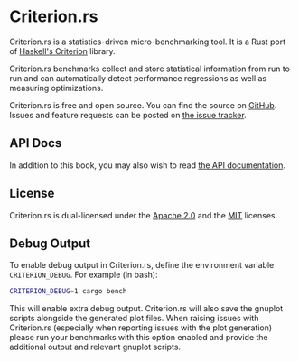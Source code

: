 # Criterion.rs #

Criterion.rs is a statistics-driven micro-benchmarking tool. It is a Rust port of [Haskell's Criterion](https://hackage.haskell.org/package/criterion) library.

Criterion.rs benchmarks collect and store statistical information from run to run and can automatically detect performance regressions as well as measuring optimizations.

Criterion.rs is free and open source. You can find the source on [GitHub](https://github.com/japaric/criterion.rs). Issues and feature requests can be posted on [the issue tracker](https://github.com/japaric/criterion.rs/issues).

## API Docs ##

In addition to this book, you may also wish to read [the API documentation](http://japaric.github.io/criterion.rs/criterion/).

## License ##

Criterion.rs is dual-licensed under the [Apache 2.0](https://github.com/japaric/criterion.rs/blob/master/LICENSE-APACHE) and the [MIT](https://github.com/japaric/criterion.rs/blob/master/LICENSE-MIT) licenses.

## Debug Output ##

To enable debug output in Criterion.rs, define the environment variable `CRITERION_DEBUG`. For example (in bash):

```bash
CRITERION_DEBUG=1 cargo bench
```

This will enable extra debug output. Criterion.rs will also save the gnuplot scripts alongside the generated plot files. When raising issues with Criterion.rs (especially when reporting issues with the plot generation) please run your benchmarks with this option enabled and provide the additional output and relevant gnuplot scripts.